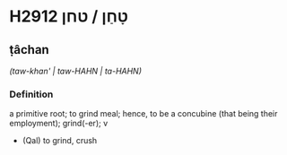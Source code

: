 # H2912 טָחַן / טחן

## ṭâchan

_(taw-khan' | taw-HAHN | ta-HAHN)_

### Definition

a primitive root; to grind meal; hence, to be a concubine (that being their employment); grind(-er); v

- (Qal) to grind, crush
